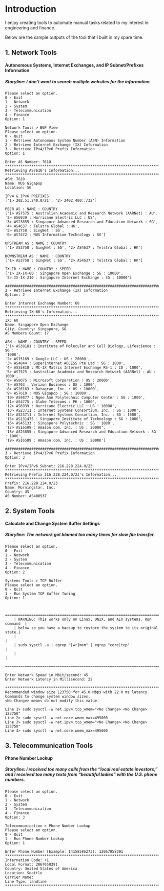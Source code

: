 # Introduction

I enjoy creating tools to automate manual tasks related to my interest in engineering and finance.

Below are the sample outputs of the tool that I built in my spare time.

## 1. Network Tools
#### Autonomous Systems, Internet Exchanges, and IP Subnet/Prefixes Information
##### Storyline: I don't want to search multiple websites for the information.


    Please select an option.
    0 - Exit
    1 - Network
    2 - System
    3 - Telecommunication
    4 - Finance
    Option: 1

    Network Tools > BGP View
    Please select an option.
    0 - Quit
    1 - Retrieve Autonomous System Number (ASN) Information
    2 - Retrieve Internet Exchange (IX) Information
    3 - Retrieve IPv4/IPv6 Prefix Information
    Option: 1

    Enter AS Number: 7610
    ********************************************************************************
    Retrieving AS7610's Information...
    ********************************************************************************
    ASN: 7610
    Name: NUS Gigapop
    Location: SG

    IPv4 & IPv6 PREFIXES
    ['1> 202.51.240.0/21', '2> 2402:400::/32']

    PEER AS : NAME : COUNTRY
    ['1> AS7575 : Australian Academic and Research Network (AARNet) : AU',
    '2> AS6939 : Hurricane Electric LLC : US',
    '3> AS23855 : Singapore Advanced Research and Education Network : SG',
    '4> AS4637 : Telstra Global : HK',
    '5> AS3758 : SingNet : SG',
    '6> AS7472 : NUS Information Technology : SG']

    UPSTREAM AS : NAME : COUNTRY
    ['1> AS3758 : SingNet : SG', '2> AS4637 : Telstra Global : HK']

    DOWNSTREAM AS : NAME : COUNTRY
    ['1> AS3758 : SingNet : SG', '2> AS4637 : Telstra Global : HK']

    IX-ID : NAME : COUNTRY : SPEED
    ['1> IX-IX-60 : Singapore Open Exchange : SG : 10000',
    '2> IX-IX-210 : Singapore Internet Exchange : SG : 10000']

    ################################################################################
    2 - Retrieve Internet Exchange (IX) Information
    Option: 2

    Enter Internet Exchange Number: 60
    ********************************************************************************
    Retrieving IX-60's Information...
    ********************************************************************************
    IX: 60
    Name: Singapore Open Exchange
    City, Country: Singapore, SG
    AS Members Count: 17

    ASN : NAME : COUNTRY : SPEED
    ['1> AS38181 : Institute of Molecular and Cell Biology, Lifescience : SG : '
    '1000',
    '2> AS15169 : Google LLC : US : 20000',
    '3> AS4844 : SuperInternet ACCESS Pte Ltd : SG : 1000',
    '4> AS55818 : MC-IX Matrix Internet Exchange RS-1 : ID : 1000',
    '5> AS7575 : Australian Academic and Research Network (AARNet) : AU : 1000',
    '6> AS8075 : Microsoft Corporation : US : 20000',
    '7> AS703 : Verizon Business : US : 1000',
    '8> AS26163 : Datagram, Inc. : US : 10000',
    '9> AS7610 : NUS Gigapop : SG : 10000',
    '10> AS9877 : Ngee Ann Polytechnic Computer Center : SG : 1000',
    '11> AS4775 : Globe Telecoms : PH : 1000',
    '12> AS6939 : Hurricane Electric LLC : US : 10000',
    '13> AS23711 : Internet Systems Consortium, Inc. : SG : 1000',
    '14> AS23711 : Internet Systems Consortium, Inc. : SG : 1000',
    '15> AS131475 : Singapore Institute of Technology : SG : 1000',
    '16> AS45133 : Singapore Polytechnic : SG : 1000',
    '17> AS16509 : Amazon.com, Inc. : US : 20000',
    '18> AS23855 : Singapore Advanced Research and Education Network : SG : 1000',
    '19> AS16509 : Amazon.com, Inc. : US : 20000']

    ################################################################################
    3 - Retrieve IPv4/IPv6 Prefix Information
    Option: 3

    Enter IPv4/IPv6 Subnet: 216.228.224.0/23
    ********************************************************************************
    Retrieving Prefix 216.228.224.0/23's Information...
    ********************************************************************************
    Prefix: 216.228.224.0/23
    Name: Morningstar, Inc.
    Country: US
    AS Number: AS400537

## 2. System Tools
#### Calculate and Change System Buffer Settings
##### Storyline: The network got blamed too many times for slow file transfer.

    Please select an option.
    0 - Exit
    1 - Network
    2 - System
    3 - Telecommunication
    4 - Finance
    Option: 2
    
    Systems Tools > TCP Buffer
    Please select an option.
    0 - Quit
    1 - Run System TCP Buffer Tuning
    Option: 1


        ==========================================================================
        | WARNING: This works only on Linux, UNIX, and AIX systems. Run command  |
        | below so you have a backup to restore the system to its original state.|
        |                                                                        |
        | sudo sysctl -a | egrep "[wr]mem" | egrep "core|tcp"                    |
        |                                                                        |
        ==========================================================================
        
    Enter Network Speed in Mbit/second: 45
    Enter Network Latency in Millisecond: 22

    ********************************************************************************
    Recommended window size 123750 for 45.0 Mbps with 22.0 ms latency.
    Commands to change system window sizes.
    <No Change> means do not modify this value.

    Line 1> sudo sysctl -w net.ipv4.tcp_wmem="<No Change> <No Change> 123750"
    Line 2> sudo sysctl -w net.core.wmem_max=495000
    Line 3> sudo sysctl -w net.ipv4.tcp_wmem="<No Change> <No Change> 123750"
    Line 4> sudo sysctl -w net.core.wmem_max=495000

## 3. Telecommunication Tools
#### Phone Number Lookup
##### Storyline: I received too many calls from the “local real estate investors,” and I received too many texts from “beautiful ladies” with the U.S. phone numbers.

    Please select an option.
    0 - Exit
    1 - Network
    2 - System
    3 - Telecommunication
    4 - Finance
    Option: 3
    
    Telecommunication > Phone Number Lookup
    Please select an option.
    0 - Quit
    1 - Run Phone Number Lookup
    Option: 1

    Enter Phone Number (Example: 14158586273): 12067058391
    ********************************************************************************
    Internation Code: +1
    Local Format: 2067058391
    Country: United States of America
    Location: Seattle
    Carrier Name:
    Line Type: landline
    ********************************************************************************